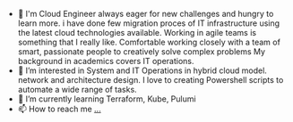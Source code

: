 - 👋 I'm Cloud Engineer always eager for new challenges and hungry to learn more.
i have done few migration proces of IT infrastructure using the latest cloud technologies available. Working in agile teams is something that I really like. Comfortable working closely with a team of smart, passionate people to creatively solve complex problems
My background in academics covers IT operations. 
- 👀 I’m interested in  System and IT Operations in hybrid cloud model. network and architecture design. I love to creating Powershell scripts to automate a wide range of tasks.
- 🌱 I’m currently learning 
 Terraform, Kube, Pulumi
- 📫 How to reach me [...](https://www.linkedin.com/in/filip-k-0b33a6a3/)

<!---
KFSrr/KFSrr is a ✨ special ✨ repository because its `README.md` (this file) appears on your GitHub profile.
You can click the Preview link to take a look at your changes.
--->
